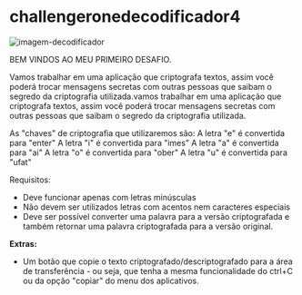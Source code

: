 # challengeronedecodificador4
 
![imagem-decodificador](https://user-images.githubusercontent.com/116844822/210685291-396e2659-7332-4e7a-80e9-ab9f5dad55d1.png)

BEM VINDOS AO MEU PRIMEIRO DESAFIO.

Vamos trabalhar em uma aplicação que criptografa textos, assim você poderá trocar mensagens secretas com outras pessoas que saibam o segredo da criptografia utilizada.vamos trabalhar em uma aplicação que criptografa textos, assim você poderá trocar mensagens secretas com outras pessoas que saibam o segredo da criptografia utilizada.

As "chaves" de criptografia que utilizaremos são:
A letra "e" é convertida para "enter"
A letra "i" é convertida para "imes"
A letra "a" é convertida para "ai"
A letra "o" é convertida para "ober"
A letra "u" é convertida para "ufat"

Requisitos:
- Deve funcionar apenas com letras minúsculas
- Não devem ser utilizados letras com acentos nem caracteres especiais
- Deve ser possível converter uma palavra para a versão criptografada e também retornar uma palavra criptografada para a versão original.

**Extras:**
- Um botão que copie o texto criptografado/descriptografado para a área de transferência - ou seja, que tenha a mesma funcionalidade do ctrl+C ou da opção "copiar" do menu dos aplicativos.


